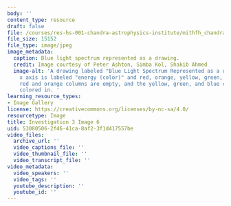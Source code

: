 ```yaml
---
body: ''
content_type: resource
draft: false
file: /courses/res-hs-001-chandra-astrophysics-institute/mithfh_chandra_inv3_bldraw.jpg
file_size: 15152
file_type: image/jpeg
image_metadata:
  caption: Blue light spectrum represented as a drawing.
  credit: Image courtesy of Peter Ashton, Simba Kol, Shakib Ahmed
  image-alt: 'A drawing labeled "Blue Light Spectrum Represented as a drawing." The
    x axis is labeled "energy (color)" and red, orange, yellow, green, and blue. The
    red and orange columns are empty, and the yellow, green, and blue columns are
    colored in. '
learning_resource_types:
- Image Gallery
license: https://creativecommons.org/licenses/by-nc-sa/4.0/
resourcetype: Image
title: Investigation 3 Image 6
uid: 53080506-2f46-41ca-8af2-3f1d417557be
video_files:
  archive_url: ''
  video_captions_file: ''
  video_thumbnail_file: ''
  video_transcript_file: ''
video_metadata:
  video_speakers: ''
  video_tags: ''
  youtube_description: ''
  youtube_id: ''
---
```

